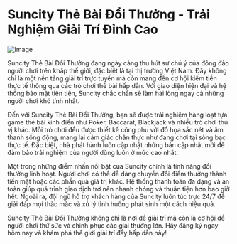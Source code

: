 # Suncity Thẻ Bài Đổi Thưởng - Trải Nghiệm Giải Trí Đỉnh Cao

![Image](https://github.com/user-attachments/assets/bd51ea9f-0666-407b-a7a7-98ead6de688c)

Suncity Thẻ Bài Đổi Thưởng đang ngày càng thu hút sự chú ý của đông đảo người chơi trên khắp thế giới, đặc biệt là tại thị trường Việt Nam. Đây không chỉ là một nền tảng giải trí trực tuyến mà còn mang đến cơ hội kiếm tiền thực tế thông qua các trò chơi thẻ bài hấp dẫn. Với giao diện hiện đại và hệ thống bảo mật tiên tiến, Suncity chắc chắn sẽ làm hài lòng ngay cả những người chơi khó tính nhất.

Đến với Suncity Thẻ Bài Đổi Thưởng, bạn sẽ được trải nghiệm hàng loạt tựa game thẻ bài kinh điển như Poker, Baccarat, Blackjack và nhiều trò chơi thú vị khác. Mỗi trò chơi đều được thiết kế công phu với đồ họa sắc nét và âm thanh sống động, mang lại cảm giác chân thực như đang chơi tại sòng bạc thực tế. Đặc biệt, nhà phát hành luôn cập nhật những bản cập nhật mới để đảm bảo trải nghiệm của người dùng luôn ở mức cao nhất.

Một trong những điểm nhấn nổi bật của Suncity chính là tính năng đổi thưởng linh hoạt. Người chơi có thể dễ dàng chuyển đổi điểm thưởng thành tiền mặt hoặc các phần quà giá trị khác. Hệ thống thanh toán đa dạng và an toàn giúp quá trình giao dịch trở nên nhanh chóng và thuận tiện hơn bao giờ hết. Ngoài ra, đội ngũ hỗ trợ khách hàng của Suncity luôn túc trực 24/7 để giải đáp mọi thắc mắc và xử lý tình huống phát sinh một cách hiệu quả.

Suncity Thẻ Bài Đổi Thưởng không chỉ là nơi để giải trí mà còn là cơ hội để người chơi thử sức và chinh phục các giải thưởng lớn. Hãy đăng ký ngay hôm nay và khám phá thế giới giải trí đầy hấp dẫn này!